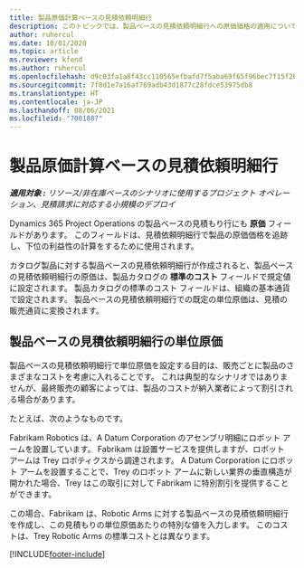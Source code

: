 ```yaml
---
title: 製品原価計算ベースの見積依頼明細行
description: このトピックでは、製品ベースの見積依頼明細行への原価価格の適用について説明します。
author: ruhercul
ms.date: 10/01/2020
ms.topic: article
ms.reviewer: kfend
ms.author: ruhercul
ms.openlocfilehash: d9c03fa1a8f43cc110565efbafd7f5aba69f65f96bec7f15f2bd492123f639c7
ms.sourcegitcommit: 7f8d1e7a16af769adb43d1877c28fdce53975db8
ms.translationtype: HT
ms.contentlocale: ja-JP
ms.lasthandoff: 08/06/2021
ms.locfileid: "7001887"
---
```

# <a name="costing-product-based-quote-lines"></a>製品原価計算ベースの見積依頼明細行

_**適用対象 :** リソース/非在庫ベースのシナリオに使用するプロジェクト オペレーション、見積請求に対応する小規模のデプロイ_


Dynamics 365 Project Operations の製品ベースの見積もり行にも **原価** フィールドがあります。 このフィールドは、見積依頼明細行で製品の原価価格を追跡し、下位の利益性の計算をするために使用されます。

カタログ製品に対する製品ベースの見積依頼明細行が作成されると、製品ベースの見積依頼明細行の原価は、製品カタログの **標準のコスト** フィールドで規定値に設定されます。 製品カタログの標準のコスト フィールドは、組織の基本通貨で設定されます。 製品ベースの見積依頼明細行での既定の単位原価は、見積の販売通貨に変換されます。

## <a name="unit-cost-on-a-product-based-quote-line"></a>製品ベースの見積依頼明細行の単位原価

製品ベースの見積依頼明細行で単位原価を設定する目的は、販売ごとに製品のさまざまなコストを考慮に入れることです。 これは典型的なシナリオではありませんが、最終販売の顧客によっては、製品のコストが納入業者によって割引される場合があります。

たとえば、次のようなものです。

Fabrikam Robotics は、A Datum Corporation のアセンブリ明細にロボット アームを設置しています。 Fabrikam は設置サービスを提供しますが、ロボット アームは Trey ロボティクスから調達されます。 A Datum Corporation にロボット アームを設置することで、Trey のロボット アームに新しい業界の垂直構造が開かれた場合、Trey はこの取引に対して Fabrikam に特別割引を提供することができます。

この場合、Fabrikam は、Robotic Arms に対する製品ベースの見積依頼明細行を作成し、この見積もりの単位原価あたりの特別な値を入力します。 このコストは、Trey Robotic Arms の標準コストとは異なります。


[!INCLUDE[footer-include](../../includes/footer-banner.md)]